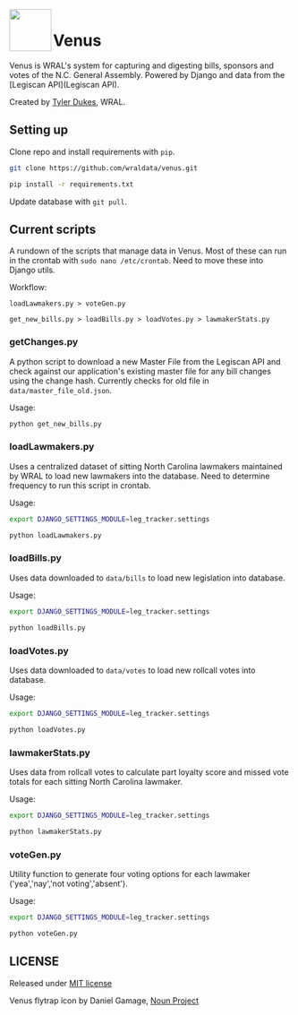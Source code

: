 <img src="https://raw.githubusercontent.com/wraldata/venus/master/leg_tracker/static/admin/img/venus_logo.png" width="75" align="left">

# Venus

Venus is WRAL's system for capturing and digesting bills, sponsors and votes of the N.C. General Assembly. Powered by Django and data from the [Legiscan API](Legiscan API).

Created by [Tyler Dukes](https://github.com/mtdukes), WRAL.

## Setting up

Clone repo and install requirements with ```pip```.

```bash
git clone https://github.com/wraldata/venus.git

pip install -r requirements.txt
```

Update database with ```git pull```.

## Current scripts

A rundown of the scripts that manage data in Venus. Most of these can run in the crontab with ```sudo nano /etc/crontab```. Need to move these into Django utils. 

Workflow:

```loadLawmakers.py > voteGen.py```

```get_new_bills.py > loadBills.py > loadVotes.py > lawmakerStats.py```

### getChanges.py

A python script to download a new Master File from the Legiscan API and check against our application's existing master file for any bill changes using the change hash. Currently checks for old file in ```data/master_file_old.json```.

Usage:

```bash
python get_new_bills.py

```

### loadLawmakers.py
Uses a centralized dataset of sitting North Carolina lawmakers maintained by WRAL to load new lawmakers into the database. Need to determine frequency to run this script in crontab.

Usage:

```bash
export DJANGO_SETTINGS_MODULE=leg_tracker.settings

python loadLawmakers.py

```

### loadBills.py
Uses data downloaded to ```data/bills``` to load new legislation into database.

Usage:

```bash
export DJANGO_SETTINGS_MODULE=leg_tracker.settings

python loadBills.py

```

### loadVotes.py
Uses data downloaded to ```data/votes``` to load new rollcall votes into database.

Usage:

```bash
export DJANGO_SETTINGS_MODULE=leg_tracker.settings

python loadVotes.py

```

### lawmakerStats.py
Uses data from rollcall votes to calculate part loyalty score and missed vote totals for each sitting North Carolina lawmaker.

Usage:

```bash
export DJANGO_SETTINGS_MODULE=leg_tracker.settings

python lawmakerStats.py

```

### voteGen.py
Utility function to generate four voting options for each lawmaker ('yea','nay','not voting','absent').

Usage:

```bash
export DJANGO_SETTINGS_MODULE=leg_tracker.settings

python voteGen.py

```

## LICENSE

Released under [MIT license](https://github.com/wraldata/venus/blob/master/LICENSE)

Venus flytrap icon by Daniel Gamage, [Noun Project](https://thenounproject.com/term/venus-flytrap/27589/)